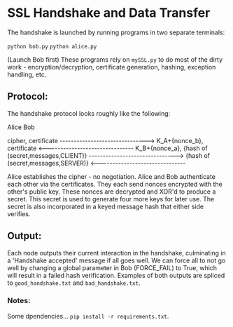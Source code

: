 # SSL Handshake and Data Transfer
The handshake is launched by running programs in two separate terminals:

`python bob.py`
`python alice.py`

(Launch Bob first)
These programs rely on `mySSL.py` to do most of the dirty work - encryption/decryption, certificate generation, hashing, exception handling, etc.

## Protocol:
The handshake protocol looks roughly like the following:

Alice                        Bob

cipher, certificate
------------------------------->
K_A+{nonce_b}, certificate
<-------------------------------
K_B+{nonce_a}, {hash of (secret,messages,CLIENT)}
------------------------------->
{hash of (secret,messages,SERVER)}
<-------------------------------

Alice establishes the cipher - no negotiation. Alice and Bob authenticate each other via the certificates. They each send nonces encrypted with the other's public key. These nonces are decrypted and XOR'd to produce a secret. This secret is used to generate four more keys for later use. The secret is also incorporated in a keyed message hash that either side verifies.

## Output:
Each node outputs their current interaction in the handshake, culminating in a 'Handshake accepted' message if all goes well. We can force all to not go well by changing a global parameter in Bob (FORCE_FAIL) to True, which will result in a failed hash verification. Examples of both outputs are spliced to `good_handshake.txt` and `bad_handshake.txt`.

### Notes:
Some dpendencies... `pip install -r requirements.txt`. 
